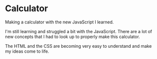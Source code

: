 # Calculator
Making a calculator with the new JavaScript I learned.

I'm still learning and struggled a bit with the JavaScript. There are a lot of new concepts that I had to look up to properly make this calculator. 

The HTML and the CSS are becoming very easy to understand and make my ideas come to life. 
